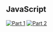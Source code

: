 ## JavaScript
[![Part 1](https://img.shields.io/badge/Part%201-2.537ms-informational)](https://adventofcode.com/2021/)
[![Part 2](https://img.shields.io/badge/Part%202-3.596ms-informational)](https://adventofcode.com/2021/)